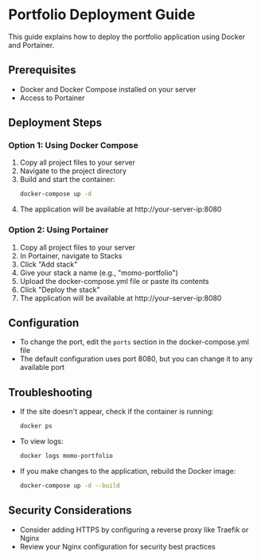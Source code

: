 # Portfolio Deployment Guide

This guide explains how to deploy the portfolio application using Docker and Portainer.

## Prerequisites

- Docker and Docker Compose installed on your server
- Access to Portainer

## Deployment Steps

### Option 1: Using Docker Compose

1. Copy all project files to your server
2. Navigate to the project directory
3. Build and start the container:
   ```bash
   docker-compose up -d
   ```
4. The application will be available at http://your-server-ip:8080

### Option 2: Using Portainer

1. Copy all project files to your server
2. In Portainer, navigate to Stacks
3. Click "Add stack"
4. Give your stack a name (e.g., "momo-portfolio")
5. Upload the docker-compose.yml file or paste its contents
6. Click "Deploy the stack"
7. The application will be available at http://your-server-ip:8080

## Configuration

- To change the port, edit the `ports` section in the docker-compose.yml file
- The default configuration uses port 8080, but you can change it to any available port

## Troubleshooting

- If the site doesn't appear, check if the container is running:
  ```bash
  docker ps
  ```
- To view logs:
  ```bash
  docker logs momo-portfolio
  ```
- If you make changes to the application, rebuild the Docker image:
  ```bash
  docker-compose up -d --build
  ```

## Security Considerations

- Consider adding HTTPS by configuring a reverse proxy like Traefik or Nginx
- Review your Nginx configuration for security best practices